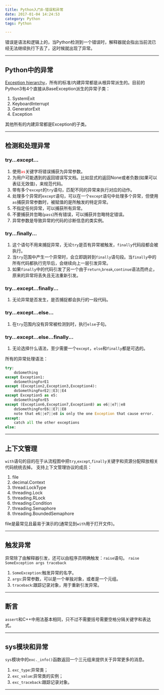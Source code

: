 ```yaml
---
title: Python入门8-错误和异常
date: 2017-01-04 14:24:53
category: Python
tags: Python

---
```


错误是语法和逻辑上的，当Python检测到一个错误时，解释器就会指出当前流已经无法继续执行下去了，这时候就出现了异常。

---

## Python中的异常

[Exception hierarchy](https://docs.python.org/3/library/exceptions.html)，所有的标准/内建异常都是从根异常派生的。目前的Python3有4个直接从BaseException派生的异常子类：
1. SystemExit
2. KeyboardInterrupt
3. GeneratorExit
4. Exception

其他所有的内建异常都是Exception的子类。

---

## 检测和处理异常

### try...except...
1. 使用<font color=red>`as`</font>关键字将错误捕获为异常参数。
2. 为用户可能遇到的返回错误写文档。比如显式的返回None或者负数(如果可以表征无效值)，来规范代码。
3. 带有多个`except`的`try`语句，匹配不同的异常来执行对应的动作。
4. 处理多个异常的`except`语句，可以在一个`except`语句中处理多个异常，但使用`as`捕获异常参数时，被赋值的是所触发的特定异常。
5. 不指定任何异常，可以捕获所有异常。
6. 不要捕获并忽略(`pass`)所有错误，可以捕获并忽略特定错误。
7. 异常参数是导致异常的代码的诊断信息的类实例。

### try...finally...
1. 这个语句不用来捕捉异常，无论`try`是否有异常被触发，`finally`代码段都会被执行。
2. 当`try`范围中产生一个异常时，会立即跳转到`finally`语句段。当`finally`中的所有代码都执行完毕后，会继续向上一层引发异常。
3. 如果`finally`中的代码引发了另一个由于`return`,`break`,`continue`语法而终止，原来的异常将丢失且无法重新引发。

### try...except...finally...
1. 无论异常是否发生，是否捕捉都会执行的一段代码。

### try...except...else...
1. 在`try`范围内没有异常被检测到时，执行`else`子句。

### try...except...else...finally...
1. 无论选择什么语法，至少需要一个`except`，`else`和`finally`都是可选的。

所有的异常处理语法：
```Python
try:
	doSomething
except Exception1:
	doSomethingForE1
except (Exception2,Exception3,Exception4):
	doSomethingForE2||E3||E4
except Exception5 as e5:
	doSomethingForE5
except (Exception6,Exception7,Exception8) as e6||e7||e8
	doSomethingForE6||E7||E8
	note that e6||e7||e8 is only the one Exception that cause error.
except:
	catch all the other exceptions
else:

```

---

## 上下文管理

`with`语句的目的在于从流程图中把`try`,`except`,`finally`关键字和资源分配释放相关代码统统去掉。
支持上下文管理协议的成员：
1. file
2. decimal.Context
3. thread.LockType
4. threading.Lock
5. threading.RLock
6. threading.Condition
7. threading.Semaphore
8. threading.BoundedSemaphore

file是最常见且最易于演示的(通常见到`with`用于打开文件)。

---

## 触发异常

异常除了由解释器引发，还可以由程序员明确触发：`raise`语句。
`raise SomeException args traceback`
1. `SomeException`:触发异常的名字。
2. `args`:异常参数，可以是一个单独对象，或者是一个元组。
3. `traceback`:跟踪记录对象，用于重新引发异常。

---

## 断言
`assert`和C++中用法基本相同，只不过不需要括号需要空格分隔关键字和表达式。

---

## sys模块和异常
`sys`模块中的`exc._info()`函数返回一个三元组来提供关于异常更多的消息。
1. `exc_type`:异常类；
2. `exc_value`:异常类的实例；
3. `exc_traceback`:跟踪记录对象。

--- 